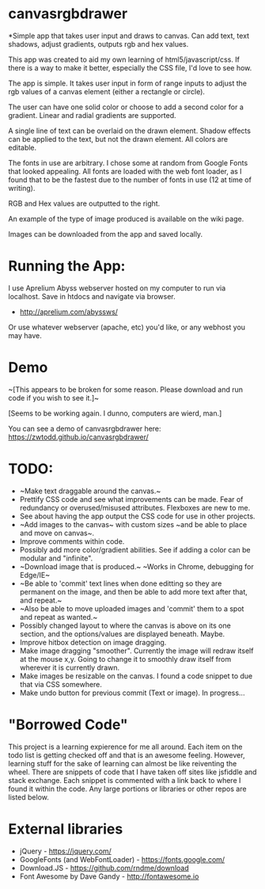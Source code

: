 # canvasrgbdrawer
*Simple app that takes user input and draws to canvas. Can add text, text shadows, adjust gradients, outputs rgb and hex values.

This app was created to aid my own learning of html5/javascript/css. If there is a way to make it better, especially the CSS file, I'd love to see how.

The app is simple. It takes user input in form of range inputs to adjust the rgb values of a canvas element (either a rectangle or circle).

The user can have one solid color or choose to add a second color for a gradient. Linear and radial gradients are supported.

A single line of text can be overlaid on the drawn element. Shadow effects can be applied to the text, but not the drawn element. All colors are editable.

The fonts in use are arbitrary. I chose some at random from Google Fonts that looked appealing. All fonts are loaded with the web font loader, as I found that to be the fastest due to the number of fonts in use (12 at time of writing).

RGB and Hex values are outputted to the right.

An example of the type of image produced is available on the wiki page.

Images can be downloaded from the app and saved locally. 

# Running the App:

I use Aprelium Abyss webserver hosted on my computer to run via localhost. Save in htdocs and navigate via browser.
- http://aprelium.com/abyssws/

Or use whatever webserver (apache, etc) you'd like, or any webhost you may have.

# Demo
~[This appears to be broken for some reason. Please download and run code if you wish to see it.]~

[Seems to be working again. I dunno, computers are wierd, man.]

You can see a demo of canvasrgbdrawer here: https://zwtodd.github.io/canvasrgbdrawer/


# TODO:
- ~Make text draggable around the canvas.~
- Prettify CSS code and see what improvements can be made. Fear of redundancy or overused/misused attributes. Flexboxes are new to me.
- See about having the app output the CSS code for use in other projects. 
- ~Add images to the canvas~ with custom sizes ~and be able to place and move on canvas~.
- Improve comments within code.
- Possibly add more color/gradient abilities. See if adding a color can be modular and "infinite".
- ~Download image that is produced.~ ~Works in Chrome, debugging for Edge/IE~
- ~Be able to 'commit' text lines when done editting so they are permanent on the image, and then be able to add more text after that, and repeat.~
- ~Also be able to move uploaded images and 'commit' them to a spot and repeat as wanted.~
- Possibly changed layout to where the canvas is above on its one section, and the options/values are displayed beneath. Maybe.
- Improve hitbox detection on image dragging.
- Make image dragging "smoother". Currently the image will redraw itself at the mouse x,y. Going to change it to smoothly draw itself from wherever it is currently drawn.
- Make images be resizable on the canvas. I found a code snippet to due that via CSS somewhere.
- Make undo button for previous commit (Text or image). In progress...

# "Borrowed Code"
This project is a learning expierence for me all around. Each item on the todo list is getting checked off and that is an awesome feeling. However, learning stuff for the sake of learning can almost be like reiventing the wheel. There are snippets of code that I have taken off sites like jsfiddle and stack exchange. Each snippet is commented with a link back to where I found it within the code. Any large portions or libraries or other repos are listed below.

# External libraries
- jQuery - https://jquery.com/
- GoogleFonts (and WebFontLoader) - https://fonts.google.com/
- Download.JS - https://github.com/rndme/download
- Font Awesome by Dave Gandy - http://fontawesome.io
